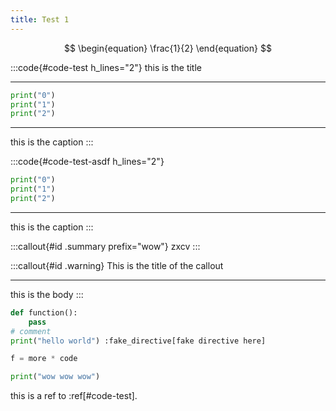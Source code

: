 ```yaml
---
title: Test 1
---
```


$$
\begin{equation}
\frac{1}{2}
\end{equation}
$$

:::code{#code-test h_lines="2"}
this is the title
***
```python
print("0")
print("1")
print("2")
```
***
this is the caption
:::

:::code{#code-test-asdf h_lines="2"}
```python
print("0")
print("1")
print("2")
```
***
this is the caption
:::

:::callout{#id .summary prefix="wow"}
zxcv
:::

:::callout{#id .warning}
This is the title of the callout
***
this is the body
:::

```python
def function():
	pass
# comment
print("hello world") :fake_directive[fake directive here]

f = more * code

print("wow wow wow")
```


this is a ref to :ref[#code-test].